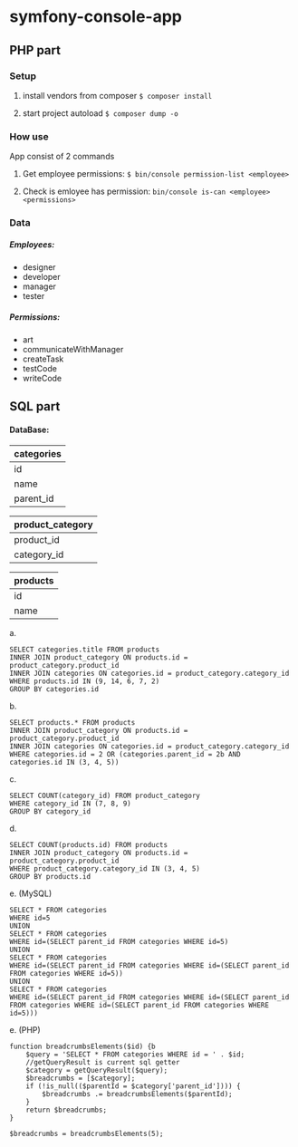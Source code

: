 # symfony-console-app

## PHP part

### Setup

1. install vendors from composer
`$ composer install`

2. start project autoload
`$ composer dump -o`

### How use

App consist of 2 commands

1. Get employee permissions:
`$ bin/console permission-list <employee>`

2. Check is emloyee has permission:
`bin/console is-can <employee> <permissions>`

### Data

##### Employees:

- designer
- developer
- manager
- tester

##### Permissions:

- art
- communicateWithManager
- createTask
- testCode
- writeCode

## SQL part

#### DataBase:

| categories |
| ------------ |
| id |
| name |
| parent_id |

| product_category |
| ------------ |
| product_id |
| category_id |

| products |
| ------------ |
| id |
| name |

a.
```
SELECT categories.title FROM products
INNER JOIN product_category ON products.id = product_category.product_id
INNER JOIN categories ON categories.id = product_category.category_id
WHERE products.id IN (9, 14, 6, 7, 2)
GROUP BY categories.id
```

b.
```
SELECT products.* FROM products
INNER JOIN product_category ON products.id = product_category.product_id
INNER JOIN categories ON categories.id = product_category.category_id
WHERE categories.id = 2 OR (categories.parent_id = 2b AND categories.id IN (3, 4, 5))
```

c.
```
SELECT COUNT(category_id) FROM product_category
WHERE category_id IN (7, 8, 9)
GROUP BY category_id
```

d.
```
SELECT COUNT(products.id) FROM products
INNER JOIN product_category ON products.id = product_category.product_id
WHERE product_category.category_id IN (3, 4, 5)
GROUP BY products.id
```

e. (MySQL)
```
SELECT * FROM categories
WHERE id=5
UNION
SELECT * FROM categories
WHERE id=(SELECT parent_id FROM categories WHERE id=5)
UNION
SELECT * FROM categories
WHERE id=(SELECT parent_id FROM categories WHERE id=(SELECT parent_id FROM categories WHERE id=5))
UNION
SELECT * FROM categories
WHERE id=(SELECT parent_id FROM categories WHERE id=(SELECT parent_id FROM categories WHERE id=(SELECT parent_id FROM categories WHERE id=5)))
```

e. (PHP)
```
function breadcrumbsElements($id) {b
    $query = 'SELECT * FROM categories WHERE id = ' . $id;
    //getQueryResult is current sql getter
    $category = getQueryResult($query);
    $breadcrumbs = [$category];
    if (!is_null(($parentId = $category['parent_id']))) {
        $breadcrumbs .= breadcrumbsElements($parentId);
    }
    return $breadcrumbs;
}

$breadcrumbs = breadcrumbsElements(5);
```
